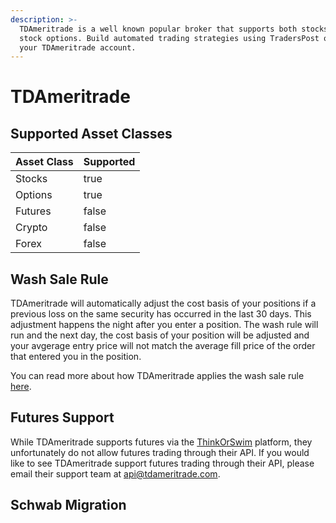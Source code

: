 ```yaml
---
description: >-
  TDAmeritrade is a well known popular broker that supports both stocks and
  stock options. Build automated trading strategies using TradersPost on top of
  your TDAmeritrade account.
---
```


# TDAmeritrade

## Supported Asset Classes

<table><thead><tr><th>Asset Class</th><th data-type="checkbox">Supported</th></tr></thead><tbody><tr><td>Stocks</td><td>true</td></tr><tr><td>Options</td><td>true</td></tr><tr><td>Futures</td><td>false</td></tr><tr><td>Crypto</td><td>false</td></tr><tr><td>Forex</td><td>false</td></tr></tbody></table>

## Wash Sale Rule

TDAmeritrade will automatically adjust the cost basis of your positions if a previous loss on the same security has occurred in the last 30 days. This adjustment happens the night after you enter a position. The wash rule will run and the next day, the cost basis of your position will be adjusted and your avgerage entry price will not match the average fill price of the order that entered you in the position.

You can read more about how TDAmeritrade applies the wash sale rule [here](https://www.tdameritrade.com/investment-guidance/investment-management-services/tax-loss-harvesting/tax-loss-harvesting-wash-sales.html).

## Futures Support

While TDAmeritrade supports futures via the [ThinkOrSwim](https://www.tdameritrade.com/tools-and-platforms/thinkorswim.html) platform, they unfortunately do not allow futures trading through their API. If you would like to see TDAmeritrade support futures trading through their API, please email their support team at [api@tdameritrade.com](<mailto:api@tdameritrade.com >).

## Schwab Migration
